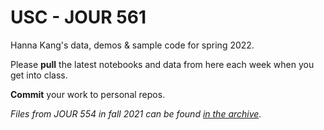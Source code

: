 # USC - JOUR 561

Hanna Kang's data, demos & sample code for spring 2022. 

Please **pull** the latest notebooks and data from here each week when you get into class.

**Commit** your work to personal repos. 

*Files from JOUR 554 in fall 2021 can be found [in the archive](https://github.com/stiles/usc/tree/main/archive).*
